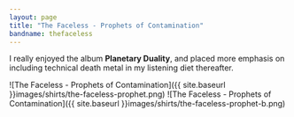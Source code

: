 ```yaml
---
layout: page
title: "The Faceless - Prophets of Contamination"
bandname: thefaceless
---
```


I really enjoyed the album **Planetary Duality**, and placed more emphasis on including technical death metal in my listening diet thereafter.

![The Faceless - Prophets of Contamination]({{ site.baseurl }}images/shirts/the-faceless-prophet.png)
![The Faceless - Prophets of Contamination]({{ site.baseurl }}images/shirts/the-faceless-prophet-b.png)
